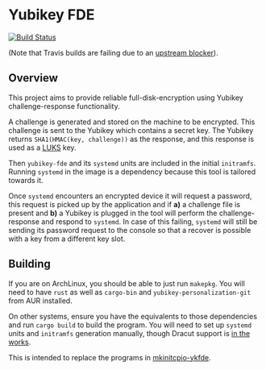 Yubikey FDE
===========

[![Build Status](https://travis-ci.org/tazjin/yubikey-fde.svg)](https://travis-ci.org/tazjin/yubikey-fde)

(Note that Travis builds are failing due to an [upstream blocker][]).

## Overview

This project aims to provide reliable full-disk-encryption using Yubikey challenge-response functionality.

A challenge is generated and stored on the machine to be encrypted. This challenge is sent to the Yubikey
which contains a secret key. The Yubikey returns `SHA1(HMAC(key, challenge))` as the response, and this
response is used as a [LUKS][] key.

Then `yubikey-fde` and its `systemd` units are included in the initial `initramfs`. Running `systemd` in
the image is a dependency because this tool is tailored towards it.

Once `systemd` encounters an encrypted device it will request a password, this request is picked up by
the application and if **a)** a challenge file is present and **b)** a Yubikey is plugged in the tool will
perform the challenge-response and respond to `systemd`. In case of this failing, `systemd` will still be
sending its password request to the console so that a recover is possible with a key from a different key
slot.

## Building

If you are on ArchLinux, you should be able to just run `makepkg`. You will need to have `rust` as well as
`cargo-bin` and `yubikey-personalization-git` from AUR installed.

On other systems, ensure you have the equivalents to those dependencies and run `cargo build` to build the
program. You will need to set up `systemd` units and `initramfs` generation manually, though Dracut support
is [in the works][].

This is intended to replace the programs in [mkinitcpio-ykfde][].

[upstream blocker]: https://github.com/travis-ci/travis-ci/issues/3632
[LUKS]: https://en.wikipedia.org/wiki/Linux_Unified_Key_Setup
[in the works]: https://github.com/tazjin/yubikey-fde/issues/9
[mkinitcpio-ykfde]: https://github.com/eworm-de/mkinitcpio-ykfde
